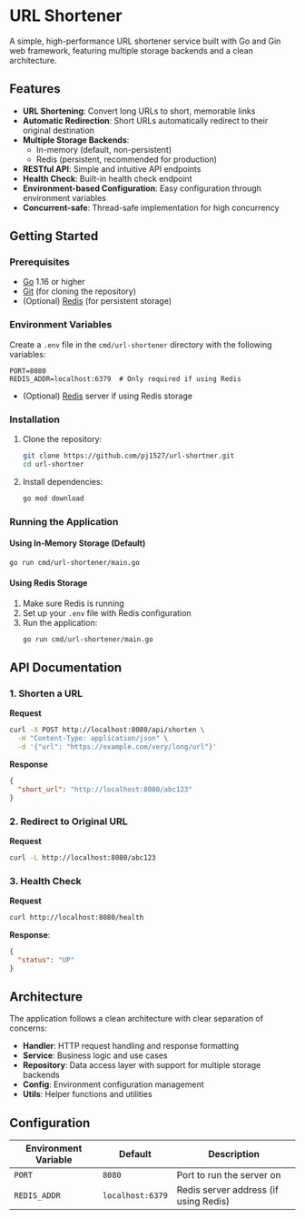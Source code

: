 # URL Shortener

A simple, high-performance URL shortener service built with Go and Gin web framework, featuring multiple storage backends and a clean architecture.

## Features

- **URL Shortening**: Convert long URLs to short, memorable links
- **Automatic Redirection**: Short URLs automatically redirect to their original destination
- **Multiple Storage Backends**:
  - In-memory (default, non-persistent)
  - Redis (persistent, recommended for production)
- **RESTful API**: Simple and intuitive API endpoints
- **Health Check**: Built-in health check endpoint
- **Environment-based Configuration**: Easy configuration through environment variables
- **Concurrent-safe**: Thread-safe implementation for high concurrency

## Getting Started

### Prerequisites

- [Go](https://golang.org/doc/install) 1.16 or higher
- [Git](https://git-scm.com/) (for cloning the repository)
- (Optional) [Redis](https://redis.io/) (for persistent storage)

### Environment Variables

Create a `.env` file in the `cmd/url-shortener` directory with the following variables:

```
PORT=8080
REDIS_ADDR=localhost:6379  # Only required if using Redis
```
- (Optional) [Redis](https://redis.io/docs/getting-started/) server if using Redis storage

### Installation

1. Clone the repository:
   ```sh
   git clone https://github.com/pj1527/url-shortner.git
   cd url-shortner
   ```

2. Install dependencies:
   ```sh
   go mod download
   ```

### Running the Application

#### Using In-Memory Storage (Default)
```sh
go run cmd/url-shortener/main.go
```

#### Using Redis Storage
1. Make sure Redis is running
2. Set up your `.env` file with Redis configuration
3. Run the application:
   ```sh
   go run cmd/url-shortener/main.go
   ```

## API Documentation

### 1. Shorten a URL

**Request**
```bash
curl -X POST http://localhost:8080/api/shorten \
  -H "Content-Type: application/json" \
  -d '{"url": "https://example.com/very/long/url"}'
```

**Response**
```json
{
  "short_url": "http://localhost:8080/abc123"
}
```

### 2. Redirect to Original URL

**Request**
```bash
curl -L http://localhost:8080/abc123
```

### 3. Health Check

**Request**
```bash
curl http://localhost:8080/health
```
   
   **Response**:
   ```json
   {
     "status": "UP"
   }
   ```

## Architecture

The application follows a clean architecture with clear separation of concerns:

- **Handler**: HTTP request handling and response formatting
- **Service**: Business logic and use cases
- **Repository**: Data access layer with support for multiple storage backends
- **Config**: Environment configuration management
- **Utils**: Helper functions and utilities

## Configuration

| Environment Variable | Default | Description |
|----------------------|---------|-------------|
| `PORT` | `8080` | Port to run the server on |
| `REDIS_ADDR` | `localhost:6379` | Redis server address (if using Redis) |